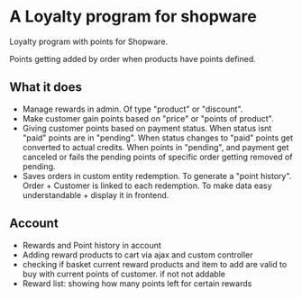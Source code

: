 # A Loyalty program for shopware

Loyalty program with points for Shopware.

Points getting added by order when products have points defined.

## What it does

- Manage rewards in admin. Of type "product" or "discount".
- Make customer gain points based on "price" or "points of product".
- Giving customer points based on payment status. When status isnt "paid" points are in "pending". When status changes to "paid" points get converted to actual credits. When points in "pending", and payment get canceled or fails the pending points of specific order getting removed of pending.
- Saves orders in custom entity redemption. To generate a "point history". Order + Customer is linked to each redemption. To make data easy understandable + display it in frontend.

## Account
- Rewards and Point history in account
- Adding reward products to cart via ajax and custom controller
- checking if basket current reward products and item to add are valid to buy with current points of customer. if not not addable
- Reward list: showing how many points left for certain rewards